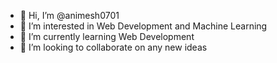 - 👋 Hi, I’m @animesh0701
- 👀 I’m interested in Web Development and Machine Learning
- 🌱 I’m currently learning Web Development
- 💞️ I’m looking to collaborate on any new ideas

<!---
animesh0701/animesh0701 is a ✨ special ✨ repository because its `README.md` (this file) appears on your GitHub profile.
You can click the Preview link to take a look at your changes.
--->
